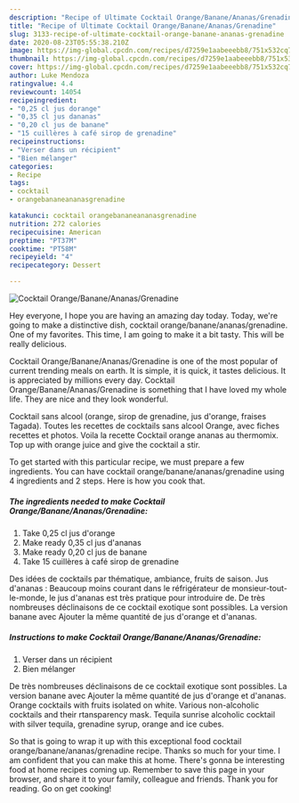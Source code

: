 ```yaml
---
description: "Recipe of Ultimate Cocktail Orange/Banane/Ananas/Grenadine"
title: "Recipe of Ultimate Cocktail Orange/Banane/Ananas/Grenadine"
slug: 3133-recipe-of-ultimate-cocktail-orange-banane-ananas-grenadine
date: 2020-08-23T05:55:38.210Z
image: https://img-global.cpcdn.com/recipes/d7259e1aabeeebb8/751x532cq70/cocktail-orangebananeananasgrenadine-photo-principale-de-la-recette.jpg
thumbnail: https://img-global.cpcdn.com/recipes/d7259e1aabeeebb8/751x532cq70/cocktail-orangebananeananasgrenadine-photo-principale-de-la-recette.jpg
cover: https://img-global.cpcdn.com/recipes/d7259e1aabeeebb8/751x532cq70/cocktail-orangebananeananasgrenadine-photo-principale-de-la-recette.jpg
author: Luke Mendoza
ratingvalue: 4.4
reviewcount: 14054
recipeingredient:
- "0,25 cl jus dorange"
- "0,35 cl jus dananas"
- "0,20 cl jus de banane"
- "15 cuillères à café sirop de grenadine"
recipeinstructions:
- "Verser dans un récipient"
- "Bien mélanger"
categories:
- Recipe
tags:
- cocktail
- orangebananeananasgrenadine

katakunci: cocktail orangebananeananasgrenadine 
nutrition: 272 calories
recipecuisine: American
preptime: "PT37M"
cooktime: "PT58M"
recipeyield: "4"
recipecategory: Dessert

---
```



![Cocktail Orange/Banane/Ananas/Grenadine](https://img-global.cpcdn.com/recipes/d7259e1aabeeebb8/751x532cq70/cocktail-orangebananeananasgrenadine-photo-principale-de-la-recette.jpg)

Hey everyone, I hope you are having an amazing day today. Today, we're going to make a distinctive dish, cocktail orange/banane/ananas/grenadine. One of my favorites. This time, I am going to make it a bit tasty. This will be really delicious.

Cocktail Orange/Banane/Ananas/Grenadine is one of the most popular of current trending meals on earth. It is simple, it is quick, it tastes delicious. It is appreciated by millions every day. Cocktail Orange/Banane/Ananas/Grenadine is something that I have loved my whole life. They are nice and they look wonderful.

Cocktail sans alcool (orange, sirop de grenadine, jus d&#39;orange, fraises Tagada). Toutes les recettes de cocktails sans alcool Orange, avec fiches recettes et photos. Voila la recette Cocktail orange ananas au thermomix. Top up with orange juice and give the cocktail a stir.


To get started with this particular recipe, we must prepare a few ingredients. You can have cocktail orange/banane/ananas/grenadine using 4 ingredients and 2 steps. Here is how you cook that.

<!--inarticleads1-->

##### The ingredients needed to make Cocktail Orange/Banane/Ananas/Grenadine:

1. Take 0,25 cl jus d&#39;orange
1. Make ready 0,35 cl jus d&#39;ananas
1. Make ready 0,20 cl jus de banane
1. Take 15 cuillères à café sirop de grenadine


Des idées de cocktails par thématique, ambiance, fruits de saison. Jus d&#39;ananas : Beaucoup moins courant dans le réfrigérateur de monsieur-tout-le-monde, le jus d&#39;ananas est très pratique pour introduire de. De très nombreuses déclinaisons de ce cocktail exotique sont possibles. La version banane avec Ajouter la même quantité de jus d&#39;orange et d&#39;ananas. 

<!--inarticleads2-->

##### Instructions to make Cocktail Orange/Banane/Ananas/Grenadine:

1. Verser dans un récipient
1. Bien mélanger


De très nombreuses déclinaisons de ce cocktail exotique sont possibles. La version banane avec Ajouter la même quantité de jus d&#39;orange et d&#39;ananas. Orange cocktails with fruits isolated on white. Various non-alcoholic cocktails and their rtansparency mask. Tequila sunrise alcoholic cocktail with silver tequila, grenadine syrup, orange and ice cubes. 

So that is going to wrap it up with this exceptional food cocktail orange/banane/ananas/grenadine recipe. Thanks so much for your time. I am confident that you can make this at home. There's gonna be interesting food at home recipes coming up. Remember to save this page in your browser, and share it to your family, colleague and friends. Thank you for reading. Go on get cooking!
